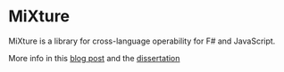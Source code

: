 MiXture
=======
MiXture is a library for cross-language operability for F# and JavaScript.

More info in this [blog post](http://edua.rdomunoz.com/blog/2013/12/29/mixture-bridging-f-number-and-javascript/) and the [dissertation](http://edua.rdomunoz.com/diss.pdf)
